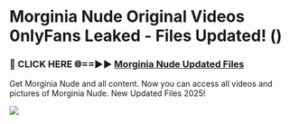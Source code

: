 # Morginia Nude Original Videos 0nlyFans Leaked - Files Updated! ()

<h3>🔴 CLICK HERE 🌐==►► <a href="https://tinyurl.com/2p9ay9w9" rel="nofollow">Morginia Nude Updated Files</a></h3>

Get Morginia Nude and all content. Now you can access all videos and pictures of Morginia Nude. New Updated Files 2025!

[![](https://i.imgur.com/KQgVmj3.gif)](https://tinyurl.com/2p9ay9w9)
